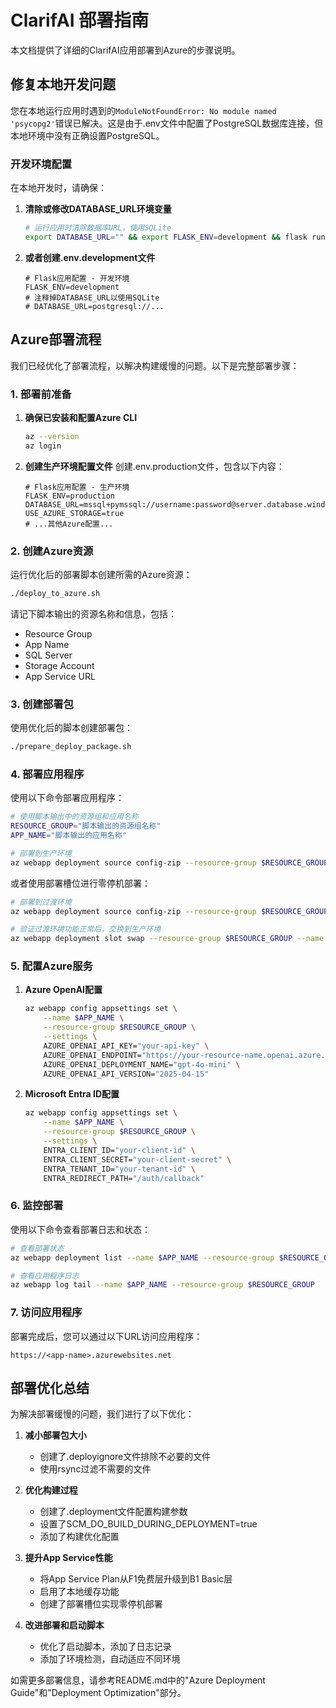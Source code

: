 # ClarifAI 部署指南

本文档提供了详细的ClarifAI应用部署到Azure的步骤说明。

## 修复本地开发问题

您在本地运行应用时遇到的`ModuleNotFoundError: No module named 'psycopg2'`错误已解决。这是由于.env文件中配置了PostgreSQL数据库连接，但本地环境中没有正确设置PostgreSQL。

### 开发环境配置

在本地开发时，请确保：

1. **清除或修改DATABASE_URL环境变量**
   ```bash
   # 运行应用时清除数据库URL，使用SQLite
   export DATABASE_URL="" && export FLASK_ENV=development && flask run --port=8000
   ```

2. **或者创建.env.development文件**
   ```
   # Flask应用配置 - 开发环境
   FLASK_ENV=development
   # 注释掉DATABASE_URL以使用SQLite
   # DATABASE_URL=postgresql://...
   ```

## Azure部署流程

我们已经优化了部署流程，以解决构建缓慢的问题。以下是完整部署步骤：

### 1. 部署前准备

1. **确保已安装和配置Azure CLI**
   ```bash
   az --version
   az login
   ```

2. **创建生产环境配置文件**
   创建.env.production文件，包含以下内容：
   ```
   # Flask应用配置 - 生产环境
   FLASK_ENV=production
   DATABASE_URL=mssql+pymssql://username:password@server.database.windows.net:1433/dbname
   USE_AZURE_STORAGE=true
   # ...其他Azure配置...
   ```

### 2. 创建Azure资源

运行优化后的部署脚本创建所需的Azure资源：

```bash
./deploy_to_azure.sh
```

请记下脚本输出的资源名称和信息，包括：
- Resource Group
- App Name
- SQL Server
- Storage Account
- App Service URL

### 3. 创建部署包

使用优化后的脚本创建部署包：

```bash
./prepare_deploy_package.sh
```

### 4. 部署应用程序

使用以下命令部署应用程序：

```bash
# 使用脚本输出中的资源组和应用名称
RESOURCE_GROUP="脚本输出的资源组名称"
APP_NAME="脚本输出的应用名称"

# 部署到生产环境
az webapp deployment source config-zip --resource-group $RESOURCE_GROUP --name $APP_NAME --src deployment/clarifai_app.zip
```

或者使用部署槽位进行零停机部署：

```bash
# 部署到过渡环境
az webapp deployment source config-zip --resource-group $RESOURCE_GROUP --name $APP_NAME --slot staging --src deployment/clarifai_app.zip

# 验证过渡环境功能正常后，交换到生产环境
az webapp deployment slot swap --resource-group $RESOURCE_GROUP --name $APP_NAME --slot staging --target-slot production
```

### 5. 配置Azure服务

1. **Azure OpenAI配置**
   ```bash
   az webapp config appsettings set \
       --name $APP_NAME \
       --resource-group $RESOURCE_GROUP \
       --settings \
       AZURE_OPENAI_API_KEY="your-api-key" \
       AZURE_OPENAI_ENDPOINT="https://your-resource-name.openai.azure.com/" \
       AZURE_OPENAI_DEPLOYMENT_NAME="gpt-4o-mini" \
       AZURE_OPENAI_API_VERSION="2025-04-15"
   ```

2. **Microsoft Entra ID配置**
   ```bash
   az webapp config appsettings set \
       --name $APP_NAME \
       --resource-group $RESOURCE_GROUP \
       --settings \
       ENTRA_CLIENT_ID="your-client-id" \
       ENTRA_CLIENT_SECRET="your-client-secret" \
       ENTRA_TENANT_ID="your-tenant-id" \
       ENTRA_REDIRECT_PATH="/auth/callback"
   ```

### 6. 监控部署

使用以下命令查看部署日志和状态：

```bash
# 查看部署状态
az webapp deployment list --name $APP_NAME --resource-group $RESOURCE_GROUP

# 查看应用程序日志
az webapp log tail --name $APP_NAME --resource-group $RESOURCE_GROUP
```

### 7. 访问应用程序

部署完成后，您可以通过以下URL访问应用程序：

```
https://<app-name>.azurewebsites.net
```

## 部署优化总结

为解决部署缓慢的问题，我们进行了以下优化：

1. **减小部署包大小**
   - 创建了.deployignore文件排除不必要的文件
   - 使用rsync过滤不需要的文件

2. **优化构建过程**
   - 创建了.deployment文件配置构建参数
   - 设置了SCM_DO_BUILD_DURING_DEPLOYMENT=true
   - 添加了构建优化配置

3. **提升App Service性能**
   - 将App Service Plan从F1免费层升级到B1 Basic层
   - 启用了本地缓存功能
   - 创建了部署槽位实现零停机部署

4. **改进部署和启动脚本**
   - 优化了启动脚本，添加了日志记录
   - 添加了环境检测，自动适应不同环境

如需更多部署信息，请参考README.md中的"Azure Deployment Guide"和"Deployment Optimization"部分。 